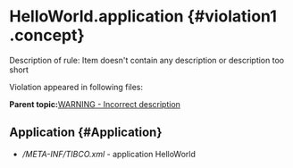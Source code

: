 # HelloWorld.application {#violation1 .concept}

Description of rule: Item doesn't contain any description or description too short

Violation appeared in following files:

**Parent topic:**[WARNING - Incorrect description](../../../qa/rules/WARNING_-_Incorrect_description.md)

## Application {#Application}

-   */META-INF/TIBCO.xml* - application HelloWorld

